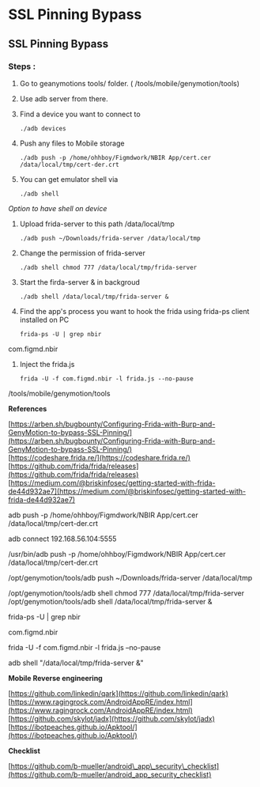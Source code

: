 # SSL Pinning Bypass

## SSL Pinning Bypass

### Steps :

1. Go to geanymotions tools/ folder. \( /tools/mobile/genymotion/tools\)  
2. Use adb server from there.  
3. Find a device you want to connect to  

   ```text
   ./adb devices
   ```

4. Push any files to Mobile storage  

   ```text
   ./adb push -p /home/ohhboy/Figmdwork/NBIR App/cert.cer /data/local/tmp/cert-der.crt
   ```

5. You can get emulator shell via  

   ```text
   ./adb shell
   ```

_Option to have shell on device_

1. Upload frida-server to this path /data/local/tmp  

   ```text
   ./adb push ~/Downloads/frida-server /data/local/tmp
   ```

2. Change the permission of frida-server  

   ```text
   ./adb shell chmod 777 /data/local/tmp/frida-server
   ```

3. Start the firda-server & in backgroud  

   ```text
   ./adb shell /data/local/tmp/frida-server &
   ```

4. Find the app's process you want to hook the frida using frida-ps client installed on PC  

   ```text
   frida-ps -U | grep nbir
   ```

com.figmd.nbir

1. Inject the frida.js  

   ```text
   frida -U -f com.figmd.nbir -l frida.js --no-pause
   ```

/tools/mobile/genymotion/tools

**References**

[https://arben.sh/bugbounty/Configuring-Frida-with-Burp-and-GenyMotion-to-bypass-SSL-Pinning/](https://arben.sh/bugbounty/Configuring-Frida-with-Burp-and-GenyMotion-to-bypass-SSL-Pinning/)  
[https://codeshare.frida.re/](https://codeshare.frida.re/)  
[https://github.com/frida/frida/releases](https://github.com/frida/frida/releases)  
[https://medium.com/@briskinfosec/getting-started-with-frida-de44d932ae7](https://medium.com/@briskinfosec/getting-started-with-frida-de44d932ae7)

adb push -p /home/ohhboy/Figmdwork/NBIR App/cert.cer /data/local/tmp/cert-der.crt

adb connect 192.168.56.104:5555

/usr/bin/adb push -p /home/ohhboy/Figmdwork/NBIR App/cert.cer /data/local/tmp/cert-der.crt

/opt/genymotion/tools/adb push ~/Downloads/frida-server /data/local/tmp

/opt/genymotion/tools/adb shell chmod 777 /data/local/tmp/frida-server  
/opt/genymotion/tools/adb shell /data/local/tmp/frida-server &

frida-ps -U \| grep nbir

com.figmd.nbir

frida -U -f com.figmd.nbir -l frida.js –no-pause

adb shell "/data/local/tmp/frida-server &"

**Mobile Reverse engineering**

[https://github.com/linkedin/qark](https://github.com/linkedin/qark)  
[https://www.ragingrock.com/AndroidAppRE/index.html](https://www.ragingrock.com/AndroidAppRE/index.html)  
[https://github.com/skylot/jadx](https://github.com/skylot/jadx)  
[https://ibotpeaches.github.io/Apktool/](https://ibotpeaches.github.io/Apktool/)

**Checklist**

[https://github.com/b-mueller/android\_app\_security\_checklist](https://github.com/b-mueller/android_app_security_checklist)



